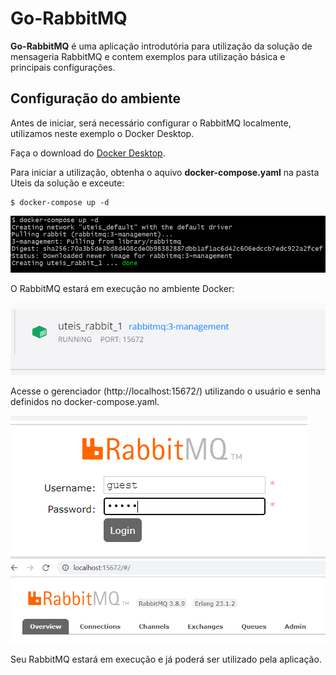 # Go-RabbitMQ

**Go-RabbitMQ** é uma aplicação introdutória para utilização da solução de mensageria RabbitMQ e contem exemplos para utilização básica e principais configurações.

## Configuração do ambiente

Antes de iniciar, será necessário configurar o RabbitMQ localmente, utilizamos neste exemplo o Docker Desktop.

Faça o download do [Docker Desktop](https://docs.docker.com/docker-for-windows/install-windows-home/). 

Para iniciar a utilização, obtenha o aquivo **docker-compose.yaml** na pasta Uteis da solução e exceute:

```
$ docker-compose up -d
```

![](https://github.com/rodrigorioverde/go-rabbitmq/blob/master/Uteis/docker-compose.png?w=200)

O RabbitMQ estará em execução no ambiente Docker:

![](https://github.com/rodrigorioverde/go-rabbitmq/blob/master/Uteis/docker-run.png?w=512)

Acesse o gerenciador (http://localhost:15672/) utilizando o usuário e senha definidos no docker-compose.yaml.

![](https://github.com/rodrigorioverde/go-rabbitmq/blob/master/Uteis/rabbitmq-login.png?w=512)
![](https://github.com/rodrigorioverde/go-rabbitmq/blob/master/Uteis/rabbitmq-management.png?w=512)

Seu RabbitMQ estará em execução e já poderá ser utilizado pela aplicação. 
